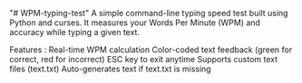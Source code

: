 "# WPM-typing-test" 
A simple command-line typing speed test built using Python and curses. It measures your Words Per Minute (WPM) and accuracy while typing a given text.

Features :
 Real-time WPM calculation
 Color-coded text feedback (green for correct, red for incorrect)
 ESC key to exit anytime
 Supports custom text files (text.txt)
 Auto-generates text if text.txt is missing

